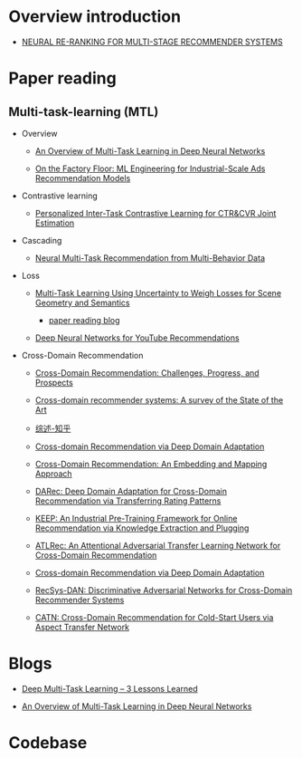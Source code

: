 # Overview introduction
- [NEURAL RE-RANKING FOR MULTI-STAGE RECOMMENDER SYSTEMS](https://librerank-community.github.io/slides-recsys22-tutorial-neuralreranking.pdf)





# Paper reading

## Multi-task-learning (MTL)

- Overview
	- [An Overview of Multi-Task Learning in Deep Neural Networks](https://arxiv.org/abs/1706.05098) 

	- [On the Factory Floor: ML Engineering for Industrial-Scale Ads Recommendation Models
](https://arxiv.org/abs/2209.05310)

- Contrastive learning

	-  [Personalized Inter-Task Contrastive Learning for CTR&CVR Joint Estimation](https://arxiv.org/abs/2208.13442)
 
- Cascading

	- [Neural Multi-Task Recommendation from Multi-Behavior Data](http://staff.ustc.edu.cn/~hexn/papers/icde19-multi-behavior-rec.pdf)

- Loss

	- [Multi-Task Learning Using Uncertainty to Weigh Losses for Scene Geometry and Semantics](https://arxiv.org/abs/1705.07115) 

		- [paper reading blog](https://blog.csdn.net/u010212101/article/details/115701136) 
	- [Deep Neural Networks for YouTube Recommendations](https://static.googleusercontent.com/media/research.google.com/zh-CN//pubs/archive/45530.pdf)

- Cross-Domain Recommendation

	- [Cross-Domain Recommendation: Challenges, Progress, and Prospects
](https://arxiv.org/abs/2103.01696)
	- [Cross-domain recommender systems: A survey of the State of the Art](http://arantxa.ii.uam.es/~cantador%20/doc/2012/ceri12a.pdf)
	- [综述-知乎](https://zhuanlan.zhihu.com/p/394556495)
	- [Cross-domain Recommendation via Deep Domain Adaptation](https://arxiv.org/pdf/1803.03018.pdf)
	- [Cross-Domain Recommendation: An Embedding and Mapping Approach](https://www.ijcai.org/proceedings/2017/0343.pdf)
	- [DARec: Deep Domain Adaptation for Cross-Domain Recommendation via Transferring Rating Patterns](https://www.ijcai.org/Proceedings/2019/0587.pdf)
	- [KEEP: An Industrial Pre-Training Framework for Online Recommendation via Knowledge Extraction and Plugging](https://arxiv.org/abs/2208.10174)
	- [ATLRec: An Attentional Adversarial Transfer Learning Network for Cross-Domain Recommendation](https://jcst.ict.ac.cn/fileup/1000-9000/PDF/2020-4-6-0314.pdf)
	- [Cross-domain Recommendation via Deep Domain Adaptation](https://arxiv.org/pdf/1803.03018.pdf)
	- [RecSys-DAN: Discriminative Adversarial Networks for Cross-Domain Recommender Systems](https://arxiv.org/abs/1903.10794)	- [CATN: Cross-Domain Recommendation for Cold-Start Users via Aspect Transfer Network](https://arxiv.org/pdf/2005.10549.pdf)




# Blogs
- [Deep Multi-Task Learning – 3 Lessons Learned](https://blog.taboola.com/deep-multi-task-learning-3-lessons-learned/)

- [An Overview of Multi-Task Learning in Deep Neural Networks](https://ruder.io/multi-task/)


# Codebase